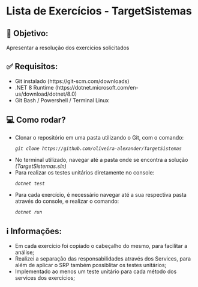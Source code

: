 # Lista de Exercícios - TargetSistemas

<div>
  <h2>🎯 Objetivo:</h2>
  <p>Apresentar a resolução dos exercícios solicitados</p>
</div>
<div>
  <h2>✅ Requisitos:</h2>
  <ul>
    <li>Git instalado (https://git-scm.com/downloads)</li>
    <li>.NET 8 Runtime (https://dotnet.microsoft.com/en-us/download/dotnet/8.0)</li> 
    <li>Git Bash / Powershell / Terminal Linux</li>
  </ul>
</div>
<div>
  <h2>💻 Como rodar?</h2>
  <ul>
    <li>Clonar o repositório em uma pasta utilizando o Git, com o comando:
        <p><em><code>git clone https://github.com/oliveira-alexander/TargetSistemas</em></p></code>
    </li>
    <li>No terminal utilizado, navegar até a pasta onde se encontra a solução <em>(TargetSistemas.sln)</em></li>
    <li>Para realizar os testes unitários diretamente no console:
        <p><em><code>dotnet test</em></p></code>
    </li>
    <li> Para cada exercício, é necessário navegar até a sua respectiva pasta através do console, e realizar o comando:
        <p><em><code>dotnet run</em></p></code>
    </li>
  </ul>
</div>
<div>
  <h2>ℹ️ Informações:</h2>
  <ul>
    <li>Em cada exercício foi copiado o cabeçalho do mesmo, para facilitar a análise;</li>
    <li>Realizei a separação das responsabilidades através dos Services, para além de aplicar o SRP também possiblitar os testes unitários;</li>
    <li>Implementado ao menos um teste unitário para cada método dos services dos exercícios;</li>
  </ul>
</div>
